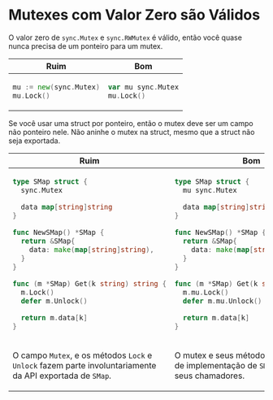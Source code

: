 # Mutexes com Valor Zero são Válidos

O valor zero de `sync.Mutex` e `sync.RWMutex` é válido, então você quase
nunca precisa de um ponteiro para um mutex.

<table>
<thead><tr><th>Ruim</th><th>Bom</th></tr></thead>
<tbody>
<tr><td>

```go
mu := new(sync.Mutex)
mu.Lock()
```

</td><td>

```go
var mu sync.Mutex
mu.Lock()
```

</td></tr>
</tbody></table>

Se você usar uma struct por ponteiro, então o mutex deve ser um campo não ponteiro
nele. Não aninhe o mutex na struct, mesmo que a struct não seja exportada.

<table>
<thead><tr><th>Ruim</th><th>Bom</th></tr></thead>
<tbody>
<tr><td>

```go
type SMap struct {
  sync.Mutex

  data map[string]string
}

func NewSMap() *SMap {
  return &SMap{
    data: make(map[string]string),
  }
}

func (m *SMap) Get(k string) string {
  m.Lock()
  defer m.Unlock()

  return m.data[k]
}
```

</td><td>

```go
type SMap struct {
  mu sync.Mutex

  data map[string]string
}

func NewSMap() *SMap {
  return &SMap{
    data: make(map[string]string),
  }
}

func (m *SMap) Get(k string) string {
  m.mu.Lock()
  defer m.mu.Unlock()

  return m.data[k]
}
```

</td></tr>

<tr><td>

O campo `Mutex`, e os métodos `Lock` e `Unlock` fazem parte
involuntariamente da API exportada de `SMap`.

</td><td>

O mutex e seus métodos são detalhes de implementação de `SMap` ocultos de seus
chamadores.

</td></tr>
</tbody></table>
